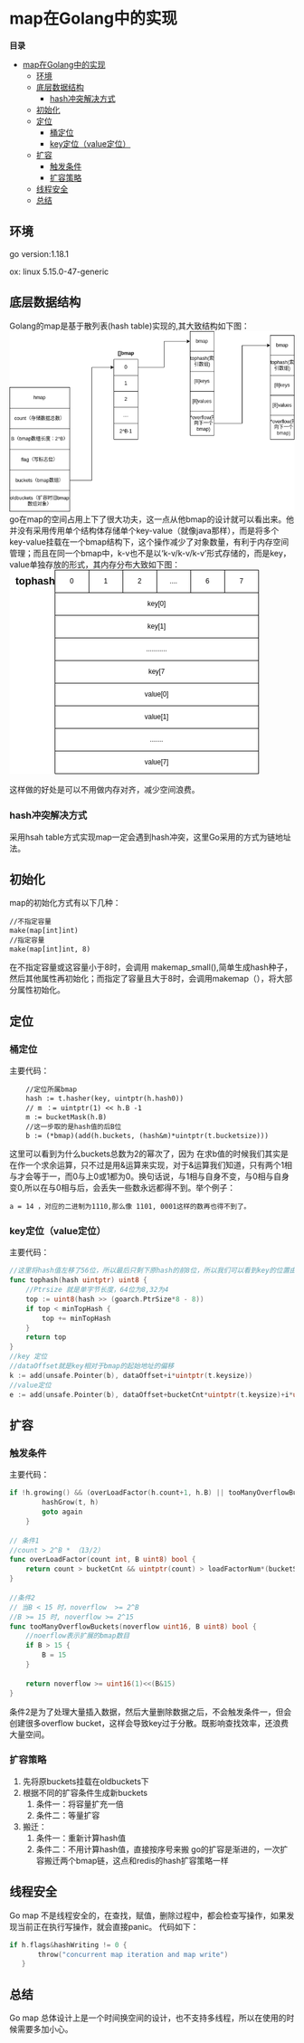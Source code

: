 # map在Golang中的实现


**目录**
- [map在Golang中的实现](#map在golang中的实现)
  - [环境](#环境)
  - [底层数据结构](#底层数据结构)
    - [hash冲突解决方式](#hash冲突解决方式)
  - [初始化](#初始化)
  - [定位](#定位)
    - [桶定位](#桶定位)
    - [key定位（value定位）](#key定位value定位)
  - [扩容](#扩容)
    - [触发条件](#触发条件)
    - [扩容策略](#扩容策略)
  - [线程安全](#线程安全)
  - [总结](#总结)

## 环境
go version:1.18.1

ox: linux 5.15.0-47-generic
## 底层数据结构
Golang的map是基于散列表(hash table)实现的,其大致结构如下图：
![map](../../img/gomap.png)
go在map的空间占用上下了很大功夫，这一点从他bmap的设计就可以看出来。他并没有采用传用单个结构体存储单个key-value（就像java那样），而是将多个key-value挂载在一个bmap结构下，这个操作减少了对象数量，有利于内存空间管理；而且在同一个bmap中，k-v也不是以‘k-v/k-v/k-v’形式存储的，而是key，value单独存放的形式，其内存分布大致如下图：
![bamp](../../img/bmap.png)

这样做的好处是可以不用做内存对齐，减少空间浪费。

### hash冲突解决方式
采用hsah table方式实现map一定会遇到hash冲突，这里Go采用的方式为链地址法。

## 初始化
map的初始化方式有以下几种：
```GoLang
//不指定容量
make(map[int]int)
//指定容量
make(map[int]int, 8)
```
在不指定容量或这容量小于8时，会调用 makemap_small(),简单生成hash种子，然后其他属性再初始化；而指定了容量且大于8时，会调用makemap（），将大部分属性初始化。


## 定位
### 桶定位
主要代码：
```GoLang
    //定位所属bmap
    hash := t.hasher(key, uintptr(h.hash0))
    // m ：= uintptr(1) << h.B -1 
	m := bucketMask(h.B)
    //这一步取的是hash值的后B位
	b := (*bmap)(add(h.buckets, (hash&m)*uintptr(t.bucketsize)))
```
这里可以看到为什么buckets总数为2的幂次了，因为 在求b值的时候我们其实是在作一个求余运算，只不过是用&运算来实现，对于&运算我们知道，只有两个1相与才会等于一，而0与上0或1都为0。换句话说，与1相与自身不变，与0相与自身变0,所以在与0相与后，会丢失一些数永远都得不到。举个例子：
```
a = 14 ，对应的二进制为1110,那么像 1101, 0001这样的数再也得不到了。
```
### key定位（value定位）
主要代码：
```go
//这里将hash值左移了56位，所以最后只剩下原hash的前8位，所以我们可以看到key的位置由hash值的前8位决定
func tophash(hash uintptr) uint8 {
    //Ptrsize 就是单字节长度，64位为8,32为4
	top := uint8(hash >> (goarch.PtrSize*8 - 8))
	if top < minTopHash {
		top += minTopHash
	}
	return top
}
//key 定位
//dataOffset就是key相对于bmap的起始地址的偏移
k := add(unsafe.Pointer(b), dataOffset+i*uintptr(t.keysize))
//value定位
e := add(unsafe.Pointer(b), dataOffset+bucketCnt*uintptr(t.keysize)+i*uintptr(t.elemsize))
```
 
## 扩容
### 触发条件
主要代码：
```go
if !h.growing() && (overLoadFactor(h.count+1, h.B) || tooManyOverflowBuckets(h.noverflow, h.B)) {
		hashGrow(t, h)
		goto again 
	}

// 条件1
//count > 2^B * （13/2）
func overLoadFactor(count int, B uint8) bool {
	return count > bucketCnt && uintptr(count) > loadFactorNum*(bucketShift(B)/loadFactorDen)
}

//条件2
// 当B < 15 时，noverflow  >= 2^B
//B >= 15 时, noverflow >= 2^15
func tooManyOverflowBuckets(noverflow uint16, B uint8) bool {
	//noerflow表示扩展的bmap数目
	if B > 15 {
		B = 15
	}
    
	return noverflow >= uint16(1)<<(B&15)
}
```
条件2是为了处理大量插入数据，然后大量删除数据之后，不会触发条件一，但会创建很多overflow bucket，这样会导致key过于分散。既影响查找效率，还浪费大量空间。
### 扩容策略
1. 先将原buckets挂载在oldbuckets下
2. 根据不同的扩容条件生成新buckets
   1. 条件一：将容量扩充一倍
   2. 条件二：等量扩容
3. 搬迁：
    1. 条件一：重新计算hash值
    2. 条件二：不用计算hash值，直接按序号来搬
go的扩容是渐进的，一次扩容搬迁两个bmap链，这点和redis的hash扩容策略一样

## 线程安全
 Go map 不是线程安全的，在查找，赋值，删除过程中，都会检查写操作，如果发现当前正在执行写操作，就会直接panic。
 代码如下：
 ```go
 if h.flags&hashWriting != 0 {
		throw("concurrent map iteration and map write")
	}
 ```

 ## 总结 ##
Go map 总体设计上是一个时间换空间的设计，也不支持多线程，所以在使用的时候需要多加小心。